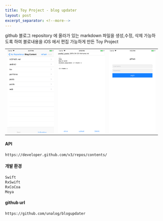 ```yaml
---
title: Toy Project - blog updater
layout: post
excerpt_separator: <!--more-->
---
```

 github 블로그 repository 에 올라가 있는 markdown 파일을 생성,수정, 삭제 가능하도록 하여 블로내용을 iOS 에서 편집 가능하게 만든 Toy Project
<!--more-->

<table>
<tr>
<td>
<img src="/public/images/blogupdater/blogupdater_01.png">
</td>
<td>
<img src="/public/images/blogupdater/blogupdater_02.png">
</td>
<td>
<img src="/public/images/blogupdater/blogupdater_03.png">
</td>
</tr>
</table>

#### API
    https://developer.github.com/v3/repos/contents/

#### 개발 환경
    Swift
    RxSwift
    RxCoCoa
    Moya

#### github url
    https://github.com/unalog/blogupdater  
